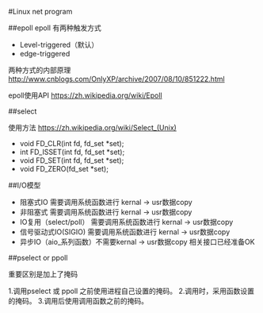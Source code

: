 #Linux net program

##epoll
epoll 有两种触发方式
*	Level-triggered（默认）
*	edge-triggered

两种方式的内部原理
http://www.cnblogs.com/OnlyXP/archive/2007/08/10/851222.html

epoll使用API
https://zh.wikipedia.org/wiki/Epoll

##select

使用方法
https://zh.wikipedia.org/wiki/Select_(Unix)

* void FD_CLR(int fd, fd_set *set);
* int  FD_ISSET(int fd, fd_set *set);
* void FD_SET(int fd, fd_set *set);
* void FD_ZERO(fd_set *set);

##I/O模型
* 阻塞式IO 需要调用系统函数进行 kernal -> usr数据copy
* 非阻塞式 需要调用系统函数进行 kernal -> usr数据copy
* IO复用（select/poll） 需要调用系统函数进行 kernal -> usr数据copy
* 信号驱动式IO(SIGIO) 需要调用系统函数进行 kernal -> usr数据copy
* 异步IO（aio_系列函数）不需要kernal -> usr数据copy 相关接口已经准备OK

##pselect or ppoll

重要区别是加上了掩码

1.调用pselect 或 ppoll 之前使用进程自己设置的掩码。
2.调用时，采用函数设置的掩码。
3.调用后使用调用函数之前的掩码。
